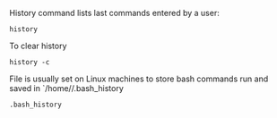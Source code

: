 
History command lists last commands entered by a user:

	history

To clear history

	history -c

File is usually set on Linux machines to store bash commands run and saved in `/home/<user>/.bash_history


	.bash_history 

